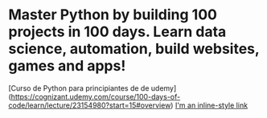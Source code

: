 # Master Python by building 100 projects in 100 days. Learn data science, automation, build websites, games and apps!
[Curso de Python para principiantes de de udemy] (https://cognizant.udemy.com/course/100-days-of-code/learn/lecture/23154980?start=15#overview)
[I'm an inline-style link](https://www.google.com)
